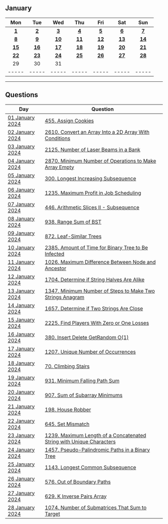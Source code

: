 January
---
| Mon | Tue | Wed | Thu | Fri | Sat | Sun |
| :---: | :---: | :---: | :---: | :---: | :---: | :---: |
| [**1**](01) | [**2**](02) | [**3**](03) | [**4**](04) | [**5**](05) | [**6**](06) | [**7**](07) |
| [**8**](08) | [**9**](09) | [**10**](10) | [**11**](11) | [**12**](12) | [**13**](13) | [**14**](14) |
| [**15**](15) | [**16**](16) | [**17**](17) | [**18**](18) | [**19**](19) | [**20**](20) | [**21**](21) |
| [**22**](22) | [**23**](23) | [**24**](24) | [**25**](25) | [**26**](26) | [**27**](27) | [**28**](28) |
| 29  | 30  | 31  |     |     |     |     |
| ----- | ----- | ----- | ----- | ----- | ----- | ----- |

---

Questions
---
| Day | Question |
| --- | --- |
| [01 January 2024](01) | [455. Assign Cookies](https://leetcode.com/problems/assign-cookies) |
| [02 January 2024](02) | [2610. Convert an Array Into a 2D Array With Conditions](https://leetcode.com/problems/convert-an-array-into-a-2d-array-with-conditions) |
| [03 January 2024](03) | [2125. Number of Laser Beams in a Bank](https://leetcode.com/problems/number-of-laser-beams-in-a-bank) |
| [04 January 2024](04) | [2870. Minimum Number of Operations to Make Array Empty](https://leetcode.com/problems/minimum-number-of-operations-to-make-array-empty) |
| [05 January 2024](05) | [300. Longest Increasing Subsequence](https://leetcode.com/problems/longest-increasing-subsequence) |
| [06 January 2024](06) | [1235. Maximum Profit in Job Scheduling](https://leetcode.com/problems/maximum-profit-in-job-scheduling) |
| [07 January 2024](07) | [446. Arithmetic Slices II - Subsequence](https://leetcode.com/problems/arithmetic-slices-ii-subsequence) |
| [08 January 2024](08) | [938. Range Sum of BST](https://leetcode.com/problems/range-sum-of-bst) |
| [09 January 2024](09) | [872. Leaf-Similar Trees](https://leetcode.com/problems/leaf-similar-trees) |
| [10 January 2024](10) | [2385. Amount of Time for Binary Tree to Be Infected](https://leetcode.com/problems/amount-of-time-for-binary-tree-to-be-infected) |
| [11 January 2024](11) | [1026. Maximum Difference Between Node and Ancestor](https://leetcode.com/problems/maximum-difference-between-node-and-ancestor) |
| [12 January 2024](12) | [1704. Determine if String Halves Are Alike](https://leetcode.com/problems/determine-if-string-halves-are-alike) |
| [13 January 2024](13) | [1347. Minimum Number of Steps to Make Two Strings Anagram](https://leetcode.com/problems/minimum-number-of-steps-to-make-two-strings-anagram) |
| [14 January 2024](14) | [1657. Determine if Two Strings Are Close](https://leetcode.com/problems/determine-if-two-strings-are-close) |
| [15 January 2024](15) | [2225. Find Players With Zero or One Losses](https://leetcode.com/problems/find-players-with-zero-or-one-losses) |
| [16 January 2024](16) | [380. Insert Delete GetRandom O(1)](https://leetcode.com/problems/insert-delete-getrandom-o1) |
| [17 January 2024](17) | [1207. Unique Number of Occurrences](https://leetcode.com/problems/unique-number-of-occurrences) |
| [18 January 2024](18) | [70. Climbing Stairs](https://leetcode.com/problems/climbing-stairs) |
| [19 January 2024](19) | [931. Minimum Falling Path Sum](https://leetcode.com/problems/minimum-falling-path-sum) |
| [20 January 2024](20) | [907. Sum of Subarray Minimums](https://leetcode.com/problems/sum-of-subarray-minimums) |
| [21 January 2024](21) | [198. House Robber](https://leetcode.com/problems/house-robber) |
| [22 January 2024](22) | [645. Set Mismatch](https://leetcode.com/problems/set-mismatch) |
| [23 January 2024](23) | [1239. Maximum Length of a Concatenated String with Unique Characters](https://leetcode.com/problems/maximum-length-of-a-concatenated-string-with-unique-characters) |
| [24 January 2024](24) | [1457. Pseudo-Palindromic Paths in a Binary Tree](https://leetcode.com/problems/pseudo-palindromic-paths-in-a-binary-tree) |
| [25 January 2024](25) | [1143. Longest Common Subsequence](https://leetcode.com/problems/longest-common-subsequence) |
| [26 January 2024](26) | [576. Out of Boundary Paths](https://leetcode.com/problems/out-of-boundary-paths) |
| [27 January 2024](27) | [629. K Inverse Pairs Array](https://leetcode.com/problems/k-inverse-pairs-array) |
| [28 January 2024](28) | [1074. Number of Submatrices That Sum to Target](https://leetcode.com/problems/number-of-submatrices-that-sum-to-target) |
